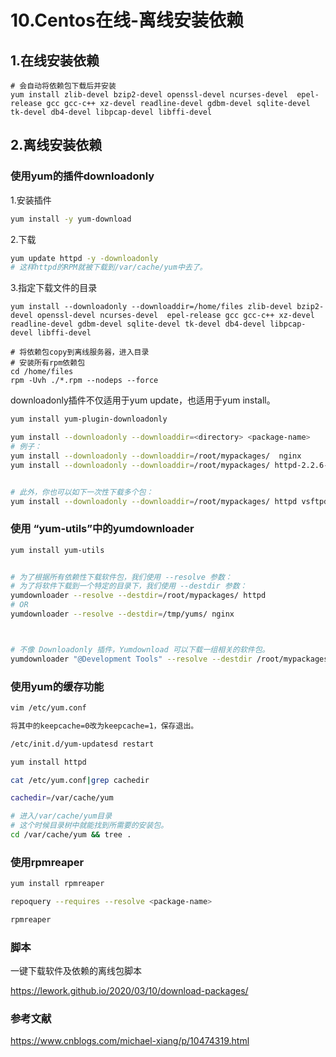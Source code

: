 # 10.Centos在线-离线安装依赖


## 1.在线安装依赖

```shell
# 会自动将依赖包下载后并安装
yum install zlib-devel bzip2-devel openssl-devel ncurses-devel  epel-release gcc gcc-c++ xz-devel readline-devel gdbm-devel sqlite-devel tk-devel db4-devel libpcap-devel libffi-devel
```


## 2.离线安装依赖

### 使用yum的插件downloadonly

1.安装插件
```sh
yum install -y yum-download
```

2.下载
```sh
yum update httpd -y -downloadonly
# 这样httpd的RPM就被下载到/var/cache/yum中去了。
```

3.指定下载文件的目录
```shell
yum install --downloadonly --downloaddir=/home/files zlib-devel bzip2-devel openssl-devel ncurses-devel  epel-release gcc gcc-c++ xz-devel readline-devel gdbm-devel sqlite-devel tk-devel db4-devel libpcap-devel libffi-devel

# 将依赖包copy到离线服务器，进入目录
# 安装所有rpm依赖包
cd /home/files  
rpm -Uvh ./*.rpm --nodeps --force   
```

downloadonly插件不仅适用于yum update，也适用于yum install。

```sh
yum install yum-plugin-downloadonly

yum install --downloadonly --downloaddir=<directory> <package-name>
# 例子：
yum install --downloadonly --downloaddir=/root/mypackages/  nginx
yum install --downloadonly --downloaddir=/root/mypackages/ httpd-2.2.6-40.el7


# 此外，你也可以如下一次性下载多个包：
yum install --downloadonly --downloaddir=/root/mypackages/ httpd vsftpd
```


### 使用 “yum-utils”中的yumdownloader

```sh
yum install yum-utils


# 为了根据所有依赖性下载软件包，我们使用 --resolve 参数：
# 为了将软件下载到一个特定的目录下，我们使用 --destdir 参数：
yumdownloader --resolve --destdir=/root/mypackages/ httpd
# OR
yumdownloader --resolve --destdir=/tmp/yums/ nginx



# 不像 Downloadonly 插件，Yumdownload 可以下载一组相关的软件包。
yumdownloader "@Development Tools" --resolve --destdir /root/mypackages/
```


### 使用yum的缓存功能

```sh
vim /etc/yum.conf

将其中的keepcache=0改为keepcache=1，保存退出。

/etc/init.d/yum-updatesd restart

yum install httpd

cat /etc/yum.conf|grep cachedir

cachedir=/var/cache/yum

# 进入/var/cache/yum目录
# 这个时候目录树中就能找到所需要的安装包。
cd /var/cache/yum && tree .
```

### 使用rpmreaper

```sh
yum install rpmreaper

repoquery --requires --resolve <package-name>

rpmreaper
```


### 脚本

一键下载软件及依赖的离线包脚本

https://lework.github.io/2020/03/10/download-packages/




### 参考文献

https://www.cnblogs.com/michael-xiang/p/10474319.html